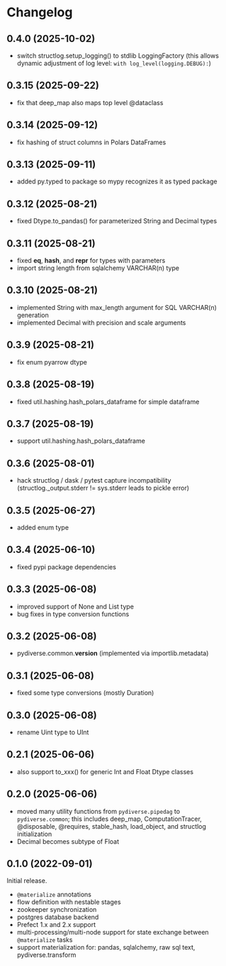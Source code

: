 # Changelog

## 0.4.0 (2025-10-02)
- switch structlog.setup_logging() to stdlib LoggingFactory
(this allows dynamic adjustment of log level: `with log_level(logging.DEBUG):`)

## 0.3.15 (2025-09-22)
- fix that deep_map also maps top level @dataclass

## 0.3.14 (2025-09-12)
- fix hashing of struct columns in Polars DataFrames

## 0.3.13 (2025-09-11)
- added py.typed to package so mypy recognizes it as typed package

## 0.3.12 (2025-08-21)
- fixed Dtype.to_pandas() for parameterized String and Decimal types

## 0.3.11 (2025-08-21)
- fixed __eq__, __hash__, and __repr__ for types with parameters
- import string length from sqlalchemy VARCHAR(n) type

## 0.3.10 (2025-08-21)
- implemented String with max_length argument for SQL VARCHAR(n) generation
- implemented Decimal with precision and scale arguments

## 0.3.9 (2025-08-21)
- fix enum pyarrow dtype

## 0.3.8 (2025-08-19)
- fixed util.hashing.hash_polars_dataframe for simple dataframe

## 0.3.7 (2025-08-19)
- support util.hashing.hash_polars_dataframe

## 0.3.6 (2025-08-01)
- hack structlog / dask / pytest capture incompatibility
(structlog._output.stderr != sys.stderr leads to pickle error)

## 0.3.5 (2025-06-27)
- added enum type

## 0.3.4 (2025-06-10)
- fixed pypi package dependencies

## 0.3.3 (2025-06-08)
- improved support of None and List type
- bug fixes in type conversion functions

## 0.3.2 (2025-06-08)
- pydiverse.common.__version__ (implemented via importlib.metadata)

## 0.3.1 (2025-06-08)
- fixed some type conversions (mostly Duration)

## 0.3.0 (2025-06-08)
- rename Uint type to UInt

## 0.2.1 (2025-06-06)
- also support to_xxx() for generic Int and Float Dtype classes

## 0.2.0 (2025-06-06)
- moved many utility functions from `pydiverse.pipedag` to `pydiverse.common`;
    this includes deep_map, ComputationTracer, @disposable, @requires, stable_hash,
    load_object, and structlog initialization
- Decimal becomes subtype of Float

## 0.1.0 (2022-09-01)
Initial release.

- `@materialize` annotations
- flow definition with nestable stages
- zookeeper synchronization
- postgres database backend
- Prefect 1.x and 2.x support
- multi-processing/multi-node support for state exchange between `@materialize` tasks
- support materialization for: pandas, sqlalchemy, raw sql text, pydiverse.transform
